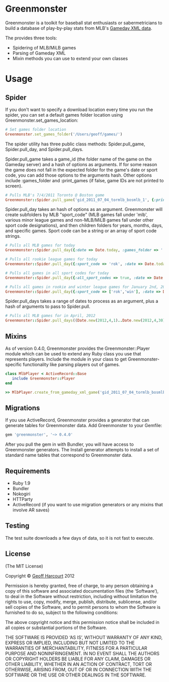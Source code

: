 Greenmonster
============

Greenmonster is a toolkit for baseball stat enthusiasts or sabermetricians to build a database of play-by-play stats from MLB's [Gameday XML data](http://gd.mlb.com/components/game/).

The provides three tools:
* Spidering of MLB/MiLB games
* Parsing of Gameday XML
* Mixin methods you can use to extend your own classes

Usage 
=====

Spider
------

If you don't want to specify a download location every time you run the spider, you can set a default games folder location using Greenmonster.set_games_location:

```ruby
# Set games folder location
Greenmonster.set_games_folder('/Users/geoff/games/')
```

The spider utility has three public class methods: Spider.pull_game, Spider.pull_day, and Spider.pull_days. 

Spider.pull_game takes a game_id (the folder name of the game on the Gameday server) and a hash of options as arguments. If for some reason the game does not fall in the expected folder for the game's date or sport code, you can add those options to the arguments hash. Other options include :games_folder and :print_games (if false, game IDs are not printed to screen).

```ruby
# Pulls MLB's 7/4/2011 Toronto @ Boston game
Greenmonster::Spider.pull_game('gid_2011_07_04_tormlb_bosmlb_1', {:print_games => false})
```

Spider.pull_day takes an hash of options as an argument. Greenmonster will create subfolders by MLB "sport_code" (MLB games fall under 'mlb', various minor league games and non-MLB/MiLB games fall under other sport code designations), and then children folders for years, months, days, and specific games. Sport code can be a string or an array of sport code strings.

```ruby
# Pulls all MLB games for today
Greenmonster::Spider.pull_day({:date => Date.today, :games_folder => './home/geoff/games'})

# Pulls all rookie league games for today
Greenmonster::Spider.pull_day({:sport_code => 'rok', :date => Date.today, :games_folder => './home/geoff/games'})

# Pulls all games in all sport codes for today
Greenmonster::Spider.pull_day({:all_sport_codes => true, :date => Date.today, :games_folder => './home/geoff/games'})

# Pulls all games in rookie and winter league games for January 2nd, 2010
Greenmonster::Spider.pull_day({:sport_code => ['rok','win'], :date => Date.new(2012,1,2), :games_folder => './home/geoff/games'})
```



Spider.pull_days takes a range of dates to process as an argument, plus a hash of arguments to pass to Spider.pull.

```ruby
# Pulls all MLB games for in April, 2012
Greenmonster::Spider.pull_days((Date.new(2012,4,1)..Date.new(2012,4,30)), {:games_folder => './home/geoff/games'})
```	

Mixins
------

As of version 0.4.0, Greenmonster provides the Greenmonster::Player module which can be used to extend any Ruby class you use that represents players. Include the module in your class to get Greenmonster-specific functionality like parsing players out of games.

```ruby
class MlbPlayer < ActiveRecord::Base
   include Greenmonster::Player
end

>> MlbPlayer.create_from_gameday_xml_game('gid_2011_07_04_tormlb_bosmlb_1')
```

Migrations
----------

If you use ActiveRecord, Greenmonster provides a generator that can generate tables for Greenmonster data. Add Greenmonster to your Gemfile:
```ruby
gem 'greenmonster', '~> 0.4.0'
```

After you pull the gem in with Bundler, you will have access to Greenmonster generators. The Install generator attempts to install a set of standard name tables that correspond to Greenmonster data. 


Requirements
------------
- Ruby 1.9
- Bundler
- Nokogiri
- HTTParty
- ActiveRecord (if you want to use migration generators or any mixins that involve AR saves)

Testing
-------

The test suite downloads a few days of data, so it is not fast to execute.


License
-------
(The MIT License)

Copyright &copy; [Geoff Harcourt](http://github.com/geoffharcourt) 2012

Permission is hereby granted, free of charge, to any person obtaining a copy of this software and associated documentation files (the ‘Software’), to deal in the Software without restriction, including without limitation the rights to use, copy, modify, merge, publish, distribute, sublicense, and/or sell copies of the Software, and to permit persons to whom the Software is furnished to do so, subject to the following conditions:

The above copyright notice and this permission notice shall be included in all copies or substantial portions of the Software.

THE SOFTWARE IS PROVIDED ‘AS IS’, WITHOUT WARRANTY OF ANY KIND, EXPRESS OR IMPLIED, INCLUDING BUT NOT LIMITED TO THE WARRANTIES OF MERCHANTABILITY, FITNESS FOR A PARTICULAR PURPOSE AND NONINFRINGEMENT. IN NO EVENT SHALL THE AUTHORS OR COPYRIGHT HOLDERS BE LIABLE FOR ANY CLAIM, DAMAGES OR OTHER LIABILITY, WHETHER IN AN ACTION OF CONTRACT, TORT OR OTHERWISE, ARISING FROM, OUT OF OR IN CONNECTION WITH THE SOFTWARE OR THE USE OR OTHER DEALINGS IN THE SOFTWARE.

